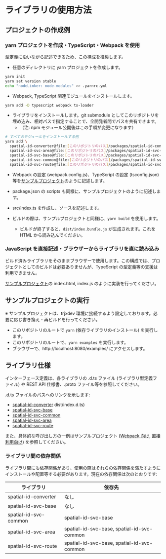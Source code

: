 # ライブラリの使用方法

## プロジェクトの作成例

### yarn プロジェクトを作成・TypeScript・Webpack を使用

型定義に沿いながら記述できるため、この構成を推奨します。

* 任意のディレクトリに yarn プロジェクトを作成します。

```sh
yarn init
yarn set version stable
echo "nodeLinker: node-modules" >> .yarnrc.yml
```

* Webpack, TypeScript 関連モジュールをインストールします。

```sh
yarn add -D typescript webpack ts-loader
```

* ライブラリをインストールします。git submodule としてこのリポジトリを埋め込み、相対パスで指定することで、全開発者間でパスを共有できます。
  * （注: npm モジュール公開後はこの手順が変更になります）

```sh
# すべてのモジュールをインストールする例
yarn add \
  spatial-id-converter@file:[このリポジトリのパス]/packages/spatial-id-converter/dist \
  spatial-id-svc-area@file:[このリポジトリのパス]/packages/spatial-id-svc-area/dist \
  spatial-id-svc-base@file:[このリポジトリのパス]/packages/spatial-id-svc-base/dist \
  spatial-id-svc-common@file:[このリポジトリのパス]/packages/spatial-id-svc-common/dist \
  spatial-id-svc-route@file:[このリポジトリのパス]/packages/spatial-id-svc-route/dist
```

* Webpack の設定 (webpack.config.js)、TypeScript の設定 (tsconfig.json) 等を[サンプルプロジェクト](../examples/webpack-ts/)のように記述します。

* package.json の scripts も同様に、サンプルプロジェクトのように記述します。

* src/index.ts を作成し、ソースを記述します。

* ビルドの際は、サンプルプロジェクトと同様に、`yarn build` を使用します。
  * ビルドが終了すると、`dist/index.bundle.js` が生成されます。これを HTML から読み込んでください。


### JavaScript を直接記述・ブラウザーからライブラリを直に読み込み

ビルド済みライブラリをそのままブラウザーで使用します。この構成では、プロジェクトとしてのビルドは必要ありませんが、TypeScript の型定義等の支援は利用できません。

[サンプルプロジェクト](../examples/use-directly/)の index.html, index.js のように実装を行ってください。


## サンプルプロジェクトの実行

※ サンプルプロジェクトは、trjxdev 環境に接続するよう設定しております。必要に応じ書き換え・再ビルドを行ってください。

* このリポジトリのルートで `yarn` (依存ライブラリのインストール) を実行します。
* このリポジトリのルートで、`yarn examples` を実行します。
* ブラウザーで、http://localhost:8080/examples/ にアクセスします。


## ライブラリ仕様

インターフェース定義は、各ライブラリの .d.ts ファイル (ライブラリ型定義ファイル) や REST API 仕様書、.proto ファイル等を参照してください。

.d.ts ファイルのパスへのリンクを示します:

* [spatial-id-converter](../packages/spatial-id-converter/dist/index.d.ts)
dist/index.d.ts)
* [spatial-id-svc-base](../packages/spatial-id-svc-base/dist/index.d.ts)
* [spatial-id-svc-common](../packages/spatial-id-svc-common/dist/index.d.ts)
* [spatial-id-svc-area](../packages/spatial-id-svc-area/dist/index.d.ts)
* [spatial-id-svc-route](../packages/spatial-id-svc-route/dist/index.d.ts)

また、具体的な呼び出し方の一例はサンプルプロジェクト ([Webpack 向け](../examples/webpack-ts/), [直接利用向け](../examples/use-directly/)) を参照してください。


### ライブラリ間の依存関係

ライブラリ間にも依存関係があり、使用の際はそれらの依存関係を満たすようにインストールや配置等する必要があります。現在の依存関係は次のとおりです:

| ライブラリ                                | 依存先                                     |
| ----------------------------------------- | ------------------------------------------ |
| spatial-id-converter                      | なし                                       |
| spatial-id-svc-base                       | なし                                       |
| spatial-id-svc-common                     | spatial-id-svc-base                        |
| spatial-id-svc-area                       | spatial-id-svc-base, spatial-id-svc-common |
| spatial-id-svc-route                      | spatial-id-svc-base, spatial-id-svc-common |
